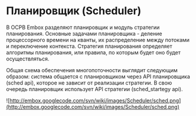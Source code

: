 # Планировщик (Scheduler) #
В ОСРВ Embox разделяют планировщик и модуль стратегии планирования. Основные задачами планировщика - деление процессорного времени на кванты, их распределение между потоками и переключение контекста.
Стратегия планирования определяет алгоритмы планирования, или правила, по которым будет оно будет осуществляться.

Общая схема обеспечения многопоточности выглядит следующим образом: система общается с планировщиком через API планировщика (sched api), которое не зависит от реализации стратегии. В свою очередь планировщик использует API стратегии (sched\_startegy api).

![http://embox.googlecode.com/svn/wiki/images/Scheduler/sched.png](http://embox.googlecode.com/svn/wiki/images/Scheduler/sched.png)